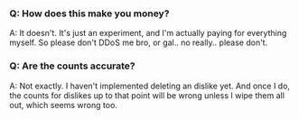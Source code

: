 ### Q: How does this make you money?

A: It doesn't. It's just an experiment, and I'm actually paying for everything
myself. So please don't DDoS me bro, or gal.. no really.. please don't.

### Q: Are the counts accurate?

A: Not exactly. I haven't implemented deleting an dislike yet. And once I do,
the counts for dislikes up to that point will be wrong unless I wipe them all
out, which seems wrong too.
